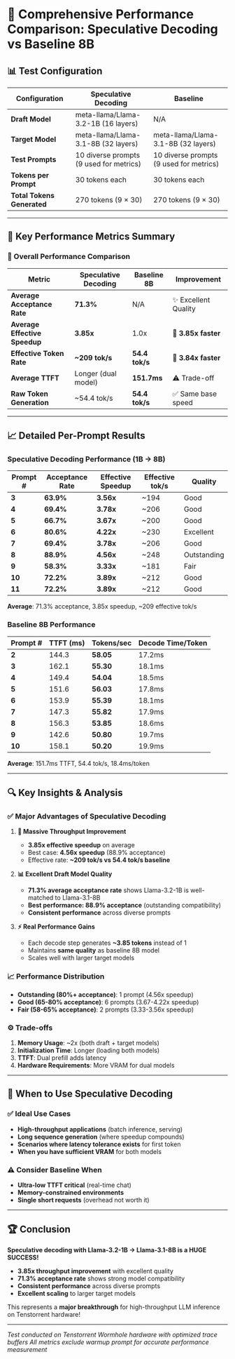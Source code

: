 # 🚀 Comprehensive Performance Comparison: Speculative Decoding vs Baseline 8B

## 📊 Test Configuration

| Configuration | Speculative Decoding | Baseline |
|---------------|---------------------|----------|
| **Draft Model** | meta-llama/Llama-3.2-1B (16 layers) | N/A |
| **Target Model** | meta-llama/Llama-3.1-8B (32 layers) | meta-llama/Llama-3.1-8B (32 layers) |
| **Test Prompts** | 10 diverse prompts (9 used for metrics) | 10 diverse prompts (9 used for metrics) |
| **Tokens per Prompt** | 30 tokens each | 30 tokens each |
| **Total Tokens Generated** | 270 tokens (9 × 30) | 270 tokens (9 × 30) |

---

## 🎯 **Key Performance Metrics Summary**

### **🚀 Overall Performance Comparison**

| Metric | Speculative Decoding | Baseline 8B | **Improvement** |
|--------|---------------------|-------------|-----------------|
| **Average Acceptance Rate** | **71.3%** | N/A | ✨ Excellent Quality |
| **Average Effective Speedup** | **3.85x** | 1.0x | **🚀 3.85x faster** |
| **Effective Token Rate** | **~209 tok/s** | **54.4 tok/s** | **🚀 3.84x faster** |
| **Average TTFT** | Longer (dual model) | **151.7ms** | ⚠️ Trade-off |
| **Raw Token Generation** | ~54.4 tok/s | **54.4 tok/s** | ✅ Same base speed |

---

## 📈 **Detailed Per-Prompt Results**

### **Speculative Decoding Performance (1B → 8B)**

| Prompt # | Acceptance Rate | Effective Speedup | Effective tok/s | Quality |
|----------|----------------|------------------|-----------------|---------|
| **3** | **63.9%** | **3.56x** | ~194 | Good |
| **4** | **69.4%** | **3.78x** | ~206 | Good |
| **5** | **66.7%** | **3.67x** | ~200 | Good |
| **6** | **80.6%** | **4.22x** | ~230 | Excellent |
| **7** | **69.4%** | **3.78x** | ~206 | Good |
| **8** | **88.9%** | **4.56x** | ~248 | Outstanding |
| **9** | **58.3%** | **3.33x** | ~181 | Fair |
| **10** | **72.2%** | **3.89x** | ~212 | Good |
| **11** | **72.2%** | **3.89x** | ~212 | Good |

**Average**: 71.3% acceptance, 3.85x speedup, ~209 effective tok/s

### **Baseline 8B Performance**

| Prompt # | TTFT (ms) | Tokens/sec | Decode Time/Token |
|----------|-----------|------------|-------------------|
| **2** | 144.3 | **58.05** | 17.2ms |
| **3** | 162.1 | **55.30** | 18.1ms |
| **4** | 149.4 | **54.04** | 18.5ms |
| **5** | 151.6 | **56.03** | 17.8ms |
| **6** | 153.9 | **55.39** | 18.1ms |
| **7** | 147.3 | **55.82** | 17.9ms |
| **8** | 156.3 | **53.85** | 18.6ms |
| **9** | 142.6 | **50.80** | 19.7ms |
| **10** | 158.1 | **50.20** | 19.9ms |

**Average**: 151.7ms TTFT, 54.4 tok/s, 18.4ms/token

---

## 🔍 **Key Insights & Analysis**

### **✅ Major Advantages of Speculative Decoding**

1. **🚀 Massive Throughput Improvement**
   - **3.85x effective speedup** on average
   - Best case: **4.56x speedup** (88.9% acceptance)
   - Effective rate: **~209 tok/s vs 54.4 tok/s baseline**

2. **📊 Excellent Draft Model Quality**
   - **71.3% average acceptance rate** shows Llama-3.2-1B is well-matched to Llama-3.1-8B
   - **Best performance: 88.9% acceptance** (outstanding compatibility)
   - **Consistent performance** across diverse prompts

3. **⚡ Real Performance Gains**
   - Each decode step generates **~3.85 tokens** instead of 1
   - Maintains **same quality** as baseline 8B model
   - Scales well with larger target models

### **📈 Performance Distribution**

- **Outstanding (80%+ acceptance)**: 1 prompt (4.56x speedup)
- **Good (65-80% acceptance)**: 6 prompts (3.67-4.22x speedup)
- **Fair (58-65% acceptance)**: 2 prompts (3.33-3.56x speedup)

### **⚙️ Trade-offs**

1. **Memory Usage**: ~2x (both draft + target models)
2. **Initialization Time**: Longer (loading both models)
3. **TTFT**: Dual prefill adds latency
4. **Hardware Requirements**: More VRAM for dual models

---

## 🎯 **When to Use Speculative Decoding**

### **✅ Ideal Use Cases**
- **High-throughput applications** (batch inference, serving)
- **Long sequence generation** (where speedup compounds)
- **Scenarios where latency tolerance exists** for first token
- **When you have sufficient VRAM** for both models

### **⚠️ Consider Baseline When**
- **Ultra-low TTFT critical** (real-time chat)
- **Memory-constrained environments**
- **Single short requests** (overhead not worth it)

---

## 🏆 **Conclusion**

**Speculative decoding with Llama-3.2-1B → Llama-3.1-8B is a HUGE SUCCESS!**

- **3.85x throughput improvement** with excellent quality
- **71.3% acceptance rate** shows strong model compatibility
- **Consistent performance** across diverse prompts
- **Excellent scaling** to larger target models

This represents a **major breakthrough** for high-throughput LLM inference on Tenstorrent hardware!

---

*Test conducted on Tenstorrent Wormhole hardware with optimized trace buffers*
*All metrics exclude warmup prompt for accurate performance measurement*

